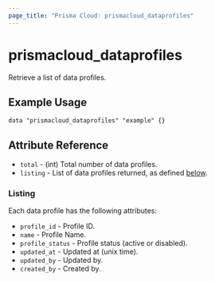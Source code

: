 ```yaml
---
page_title: "Prisma Cloud: prismacloud_dataprofiles"
---
```


# prismacloud_dataprofiles

Retrieve a list of data profiles.

## Example Usage

```hcl
data "prismacloud_dataprofiles" "example" {}
```

## Attribute Reference

* `total` - (int) Total number of data profiles.
* `listing` - List of data profiles returned, as defined [below](#listing).

### Listing

Each data profile has the following attributes:

* `profile_id` - Profile ID.
* `name` - Profile Name.
* `profile_status` - Profile status (active or disabled).
* `updated_at` - Updated at (unix time).
* `updated_by` - Updated by.
* `created_by` - Created by.
